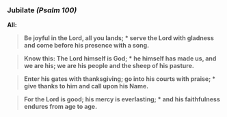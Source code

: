 ### Jubilate _(Psalm 100)_
**All:**
> **Be joyful in the Lord, all you lands; *
	serve the Lord with gladness
	and come before his presence with a song.**

> **Know this: The Lord himself is God; *
	he himself has made us, and we are his;
	we are his people and the sheep of his pasture.**

> **Enter his gates with thanksgiving;
go into his courts with praise; *
	give thanks to him and call upon his Name.**

> **For the Lord is good;
his mercy is everlasting; *
	and his faithfulness endures from age to age.**
